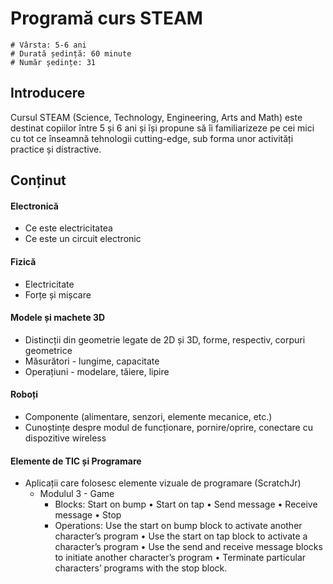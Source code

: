 # Programă curs STEAM

    # Vârsta: 5-6 ani
    # Durată ședință: 60 minute
    # Număr ședințe: 31

## Introducere

Cursul STEAM (Science, Technology, Engineering, Arts and Math) este destinat copiilor între 5 și 6 ani și își propune să îi familiarizeze pe cei mici cu tot ce înseamnă tehnologii cutting-edge, sub forma unor activități practice și distractive.

## Conținut

#### Electronică
- Ce este electricitatea
- Ce este un circuit electronic

#### Fizică
- Electricitate
- Forțe și mișcare

#### Modele și machete 3D
- Distincții din geometrie legate de 2D și 3D, forme, respectiv, corpuri geometrice
- Măsurători - lungime, capacitate
- Operațiuni - modelare, tăiere, lipire

#### Roboți
- Componente (alimentare, senzori, elemente mecanice, etc.)
- Cunoștințe despre modul de funcționare, pornire/oprire, conectare cu dispozitive wireless

#### Elemente de TIC și Programare
- Aplicații care folosesc elemente vizuale de programare (ScratchJr)
  - Modulul 3 - Game
    - Blocks: Start on bump • Start on tap • Send message • Receive message • Stop
    - Operations: Use the start on bump block to activate another character’s program • Use the start on tap block to activate a character’s program • Use the send and receive message blocks to initiate another character’s program • Terminate particular characters’ programs with the stop block.
